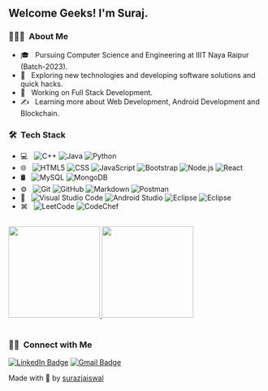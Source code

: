<h2> Welcome Geeks! I'm Suraj.</h2>

<h3> 👨🏻‍💻 &nbsp;About Me </h3>

- 🎓 &nbsp; Pursuing Computer Science and Engineering at IIIT Naya Raipur (Batch-2023).
- 🧐 &nbsp; Exploring new technologies and developing software solutions and quick hacks.
- 💼 &nbsp; Working on Full Stack Development.
- ✍️ &nbsp; Learning more about Web Development, Android Development and Blockchain.

<h3> 🛠 &nbsp;Tech Stack</h3>

- 💻 &nbsp;
  ![C++](https://img.shields.io/badge/-C++-333333?style=flat&logo=cplusplus&logoColor=00599C)
  ![Java](https://img.shields.io/badge/-Java-333333?style=flat&logo=java)
  ![Python](https://img.shields.io/badge/-Python-333333?style=flat&logo=python&logoColor=#F4F006)
- 🌐 &nbsp;
  ![HTML5](https://img.shields.io/badge/-HTML5-333333?style=flat&logo=HTML5)
  ![CSS](https://img.shields.io/badge/-CSS-333333?style=flat&logo=CSS3&logoColor=1572B6)
  ![JavaScript](https://img.shields.io/badge/-JavaScript-333333?style=flat&logo=javascript)
  ![Bootstrap](https://img.shields.io/badge/-Bootstrap-333333?style=flat&logo=bootstrap&logoColor=563D7C)
  ![Node.js](https://img.shields.io/badge/-Node.js-333333?style=flat&logo=node.js)
  ![React](https://img.shields.io/badge/-React-333333?style=flat&logo=react)
- 🛢 &nbsp;
  ![MySQL](https://img.shields.io/badge/-MySQL-333333?style=flat&logo=mysql)
  ![MongoDB](https://img.shields.io/badge/-MongoDB-333333?style=flat&logo=mongodb)
- ⚙️ &nbsp;
  ![Git](https://img.shields.io/badge/-Git-333333?style=flat&logo=git)
  ![GitHub](https://img.shields.io/badge/-GitHub-333333?style=flat&logo=github)
  ![Markdown](https://img.shields.io/badge/-Markdown-333333?style=flat&logo=markdown)
  ![Postman](https://img.shields.io/badge/-Postman-333333?style=flat&logo=postman)
- 🔧 &nbsp;
  ![Visual Studio Code](https://img.shields.io/badge/-Visual%20Studio%20Code-333333?style=flat&logo=visual-studio-code&logoColor=007ACC)
  ![Android Studio](https://img.shields.io/badge/-Android%20Studio-333333?style=flat&logo=androidstudio&logoColor=#91FB97)
  ![Eclipse](https://img.shields.io/badge/-Eclipse-333333?style=flat&logo=eclipse-ide&logoColor=2C2255)
  ![Eclipse](https://img.shields.io/badge/-Jupyter-333333?style=flat&logo=jupyter)
- ⌘ &nbsp;
  ![LeetCode](https://img.shields.io/badge/-LeetCode-333333?style=flat&logo=leetcode)
  ![CodeChef](https://img.shields.io/badge/-CodeChef-333333?style=flat&logo=codechef)

<br/>

<a href="https://github.com/surazjaiswal">
  <img height="180em" src="https://github-readme-stats.vercel.app/api?username=surazjaiswal&theme=blue-green" />
  <img height="180em" src="https://github-readme-stats.vercel.app/api/top-langs/?username=surazjaiswal&theme=blue-green&layout=compact" />
</a>

<br>

<!-- <a href="https://github.com/surazjaiswal/Firebase-Video-App">
  <img align="center" src="https://github-readme-stats.vercel.app/api/pin/?username=surazjaiswal&repo=Firebase-Video-App&theme=blue-green" />
</a> -->

<br/>
<h3> 🤝🏻 &nbsp;Connect with Me </h3>

[![LinkedIn Badge](https://img.shields.io/badge/-LinkedIn-333333?style=flat-square&logo=Linkedin&logoColor=white&link=https://www.linkedin.com/in/surazjaiswal)](https://www.linkedin.com/in/surazjaiswal)
[![Gmail Badge](https://img.shields.io/badge/-Gmail-333333?style=flat-square&logo=Gmail&link=mailto:write2suraz@gmail.com)](mailto:write2suraz@gmail.com)

Made with 💙 by [surazjaiswal](https://github.com/surazjaiswal)
